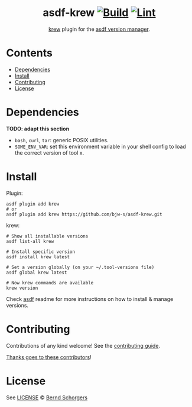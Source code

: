 <div align="center">

# asdf-krew [![Build](https://github.com/bjw-s/asdf-krew/actions/workflows/build.yml/badge.svg)](https://github.com/bjw-s/asdf-krew/actions/workflows/build.yml) [![Lint](https://github.com/bjw-s/asdf-krew/actions/workflows/lint.yml/badge.svg)](https://github.com/bjw-s/asdf-krew/actions/workflows/lint.yml)


[krew](https://krew.sigs.k8s.io/) plugin for the [asdf version manager](https://asdf-vm.com).

</div>

# Contents

- [Dependencies](#dependencies)
- [Install](#install)
- [Contributing](#contributing)
- [License](#license)

# Dependencies

**TODO: adapt this section**

- `bash`, `curl`, `tar`: generic POSIX utilities.
- `SOME_ENV_VAR`: set this environment variable in your shell config to load the correct version of tool x.

# Install

Plugin:

```shell
asdf plugin add krew
# or
asdf plugin add krew https://github.com/bjw-s/asdf-krew.git
```

krew:

```shell
# Show all installable versions
asdf list-all krew

# Install specific version
asdf install krew latest

# Set a version globally (on your ~/.tool-versions file)
asdf global krew latest

# Now krew commands are available
krew version
```

Check [asdf](https://github.com/asdf-vm/asdf) readme for more instructions on how to
install & manage versions.

# Contributing

Contributions of any kind welcome! See the [contributing guide](contributing.md).

[Thanks goes to these contributors](https://github.com/bjw-s/asdf-krew/graphs/contributors)!

# License

See [LICENSE](LICENSE) © [Bernd Schorgers](https://github.com/bjw-s/)
